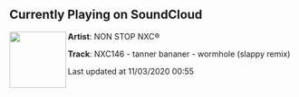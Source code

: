 ## Currently Playing on SoundCloud

[<img align="left" width="100" src="https://i1.sndcdn.com/artworks-uuX7McdWJKoyGJb9-uSRccg-t50x50.jpg">](https://soundcloud.com/nonstopnxc/nxc146)

**Artist**: NON STOP NXC® 

**Track**: NXC146 - tanner bananer - wormhole (slappy remix)

Last updated at 11/03/2020 00:55
